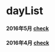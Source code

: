 # dayList

#### 2016年5月 [check](https://github.com/zzTonyQzz/dayList/blob/master/201605.md)
#### 2016年4月 [check](https://github.com/zzTonyQzz/dayList/blob/master/201604.md)
